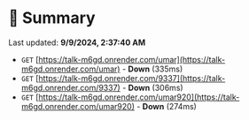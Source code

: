 # 📖 Summary
Last updated: **9/9/2024, 2:37:40 AM**

- `GET` [https://talk-m6gd.onrender.com/umar](https://talk-m6gd.onrender.com/umar) - **Down** (335ms)
- `GET` [https://talk-m6gd.onrender.com/9337](https://talk-m6gd.onrender.com/9337) - **Down** (306ms)
- `GET` [https://talk-m6gd.onrender.com/umar920](https://talk-m6gd.onrender.com/umar920) - **Down** (274ms)
